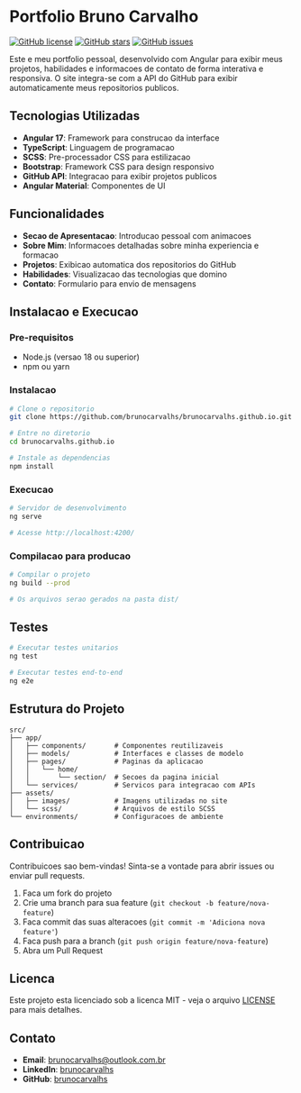 # Portfolio Bruno Carvalho

[![GitHub license](https://img.shields.io/github/license/brunocarvalhs/brunocarvalhs.github.io)](https://github.com/brunocarvalhs/brunocarvalhs.github.io/blob/main/LICENSE)
[![GitHub stars](https://img.shields.io/github/stars/brunocarvalhs/brunocarvalhs.github.io)](https://github.com/brunocarvalhs/brunocarvalhs.github.io/stargazers)
[![GitHub issues](https://img.shields.io/github/issues/brunocarvalhs/brunocarvalhs.github.io)](https://github.com/brunocarvalhs/brunocarvalhs.github.io/issues)

Este e meu portfolio pessoal, desenvolvido com Angular para exibir meus projetos, habilidades e informacoes de contato de forma interativa e responsiva. O site integra-se com a API do GitHub para exibir automaticamente meus repositorios publicos.

## Tecnologias Utilizadas

- **Angular 17**: Framework para construcao da interface
- **TypeScript**: Linguagem de programacao
- **SCSS**: Pre-processador CSS para estilizacao
- **Bootstrap**: Framework CSS para design responsivo
- **GitHub API**: Integracao para exibir projetos publicos
- **Angular Material**: Componentes de UI

## Funcionalidades

- **Secao de Apresentacao**: Introducao pessoal com animacoes
- **Sobre Mim**: Informacoes detalhadas sobre minha experiencia e formacao
- **Projetos**: Exibicao automatica dos repositorios do GitHub
- **Habilidades**: Visualizacao das tecnologias que domino
- **Contato**: Formulario para envio de mensagens

## Instalacao e Execucao

### Pre-requisitos

- Node.js (versao 18 ou superior)
- npm ou yarn

### Instalacao

```bash
# Clone o repositorio
git clone https://github.com/brunocarvalhs/brunocarvalhs.github.io.git

# Entre no diretorio
cd brunocarvalhs.github.io

# Instale as dependencias
npm install
```

### Execucao

```bash
# Servidor de desenvolvimento
ng serve

# Acesse http://localhost:4200/
```

### Compilacao para producao

```bash
# Compilar o projeto
ng build --prod

# Os arquivos serao gerados na pasta dist/
```

## Testes

```bash
# Executar testes unitarios
ng test

# Executar testes end-to-end
ng e2e
```

## Estrutura do Projeto

```
src/
├── app/
│   ├── components/       # Componentes reutilizaveis
│   ├── models/           # Interfaces e classes de modelo
│   ├── pages/            # Paginas da aplicacao
│   │   └── home/
│   │       └── section/  # Secoes da pagina inicial
│   └── services/         # Servicos para integracao com APIs
├── assets/
│   ├── images/           # Imagens utilizadas no site
│   └── scss/             # Arquivos de estilo SCSS
└── environments/         # Configuracoes de ambiente
```

## Contribuicao

Contribuicoes sao bem-vindas! Sinta-se a vontade para abrir issues ou enviar pull requests.

1. Faca um fork do projeto
2. Crie uma branch para sua feature (`git checkout -b feature/nova-feature`)
3. Faca commit das suas alteracoes (`git commit -m 'Adiciona nova feature'`)
4. Faca push para a branch (`git push origin feature/nova-feature`)
5. Abra um Pull Request

## Licenca

Este projeto esta licenciado sob a licenca MIT - veja o arquivo [LICENSE](LICENSE) para mais detalhes.

## Contato

- **Email**: brunocarvalhs@outlook.com.br
- **LinkedIn**: [brunocarvalhs](https://www.linkedin.com/in/brunocarvalhs/)
- **GitHub**: [brunocarvalhs](https://github.com/brunocarvalhs)